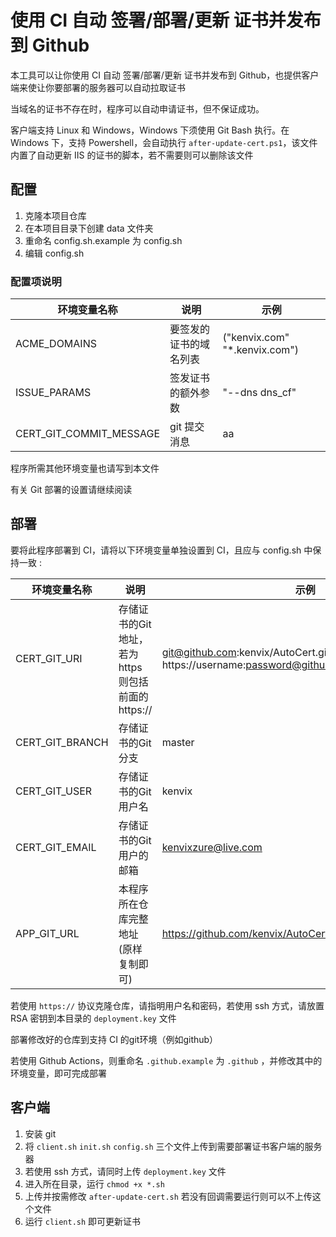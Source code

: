 # 使用 CI 自动 签署/部署/更新 证书并发布到 Github

本工具可以让你使用 CI 自动 签署/部署/更新 证书并发布到 Github，也提供客户端来使让你要部署的服务器可以自动拉取证书

当域名的证书不存在时，程序可以自动申请证书，但不保证成功。

客户端支持 Linux 和 Windows，Windows 下须使用 Git Bash 执行。在 Windows 下，支持 Powershell，会自动执行 `after-update-cert.ps1`，该文件内置了自动更新 IIS 的证书的脚本，若不需要则可以删除该文件

## 配置

1. 克隆本项目仓库
2. 在本项目目录下创建 data 文件夹
3. 重命名 config.sh.example 为 config.sh
4. 编辑 config.sh

### 配置项说明

| 环境变量名称 | 说明 | 示例 |
| ----------- | -------- | ------ |
| ACME_DOMAINS | 要签发的证书的域名列表 | ("kenvix.com" "*.kenvix.com") |
| ISSUE_PARAMS | 签发证书的额外参数 | "--dns dns_cf" |
| CERT_GIT_COMMIT_MESSAGE | git 提交消息 | aa |

程序所需其他环境变量也请写到本文件

有关 Git 部署的设置请继续阅读

## 部署

要将此程序部署到 CI，请将以下环境变量单独设置到 CI，且应与 config.sh 中保持一致 :

| 环境变量名称 | 说明 | 示例 |
| ----------- | -------- | ------ |
| CERT_GIT_URI | 存储证书的Git地址，若为 https 则包括前面的https:// | git@github.com:kenvix/AutoCert.git <br/> https://username:password@github.com/kenvix/AutoCert.git |
| CERT_GIT_BRANCH | 存储证书的Git分支 | master  |
| CERT_GIT_USER | 存储证书的Git用户名 | kenvix |
| CERT_GIT_EMAIL | 存储证书的Git用户的邮箱 | kenvixzure@live.com |
| APP_GIT_URL | 本程序所在仓库完整地址(原样复制即可) | https://github.com/kenvix/AutoCert.git |

若使用 `https://` 协议克隆仓库，请指明用户名和密码，若使用 ssh 方式，请放置 RSA 密钥到本目录的 `deployment.key` 文件

部署修改好的仓库到支持 CI 的git环境（例如github）

若使用 Github Actions，则重命名 `.github.example` 为 `.github` ，并修改其中的环境变量，即可完成部署

## 客户端

1. 安装 git
2. 将 `client.sh` `init.sh` `config.sh` 三个文件上传到需要部署证书客户端的服务器
3. 若使用 ssh 方式，请同时上传 `deployment.key` 文件
4. 进入所在目录，运行 `chmod +x *.sh`
5. 上传并按需修改 `after-update-cert.sh` 若没有回调需要运行则可以不上传这个文件
6. 运行 `client.sh` 即可更新证书
